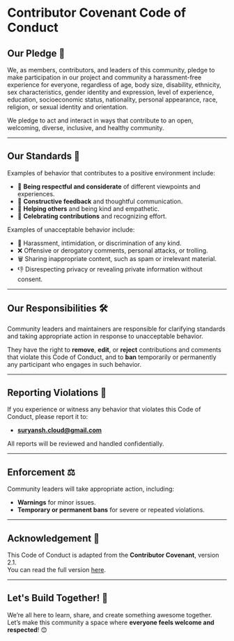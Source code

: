 # Contributor Covenant Code of Conduct

## Our Pledge 🤝

We, as members, contributors, and leaders of this community, pledge to make participation in our project and community a harassment-free experience for everyone, regardless of age, body size, disability, ethnicity, sex characteristics, gender identity and expression, level of experience, education, socioeconomic status, nationality, personal appearance, race, religion, or sexual identity and orientation.

We pledge to act and interact in ways that contribute to an open, welcoming, diverse, inclusive, and healthy community.

---

## Our Standards 🌟

Examples of behavior that contributes to a positive environment include:

- 🫶 **Being respectful and considerate** of different viewpoints and experiences.
- 💬 **Constructive feedback** and thoughtful communication.
- 🙌 **Helping others** and being kind and empathetic.
- 🎉 **Celebrating contributions** and recognizing effort.

Examples of unacceptable behavior include:

- 🚫 Harassment, intimidation, or discrimination of any kind.
- ❌ Offensive or derogatory comments, personal attacks, or trolling.
- 🗑️ Sharing inappropriate content, such as spam or irrelevant material.
- 👎 Disrespecting privacy or revealing private information without consent.

---

## Our Responsibilities 🛠️

Community leaders and maintainers are responsible for clarifying standards and taking appropriate action in response to unacceptable behavior.

They have the right to **remove**, **edit**, or **reject** contributions and comments that violate this Code of Conduct, and to **ban** temporarily or permanently any participant who engages in such behavior.

---

## Reporting Violations 🚨

If you experience or witness any behavior that violates this Code of Conduct, please report it to:

- **suryansh.cloud@gmail.com**

All reports will be reviewed and handled confidentially.

---

## Enforcement ⚖️

Community leaders will take appropriate action, including:

- **Warnings** for minor issues.
- **Temporary or permanent bans** for severe or repeated violations.

---

## Acknowledgement 🙏

This Code of Conduct is adapted from the **Contributor Covenant**, version 2.1.  
You can read the full version [here](https://www.contributor-covenant.org/version/2/1/code_of_conduct/).

---

## Let's Build Together! 🚀

We’re all here to learn, share, and create something awesome together. Let’s make this community a space where **everyone feels welcome and respected**! 😊
